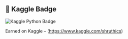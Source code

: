 ## 🏅 Kaggle Badge

![Kaggle Python Badge](./python_badge.png)

Earned on Kaggle – (https://www.kaggle.com/shruthics)
